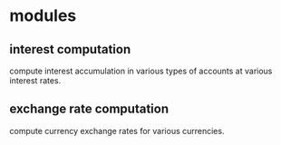 # modules

## interest computation

compute interest accumulation in various types of accounts at various interest rates.

## exchange rate computation

compute currency exchange rates for various currencies.
